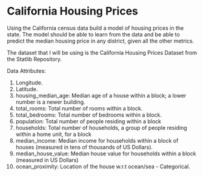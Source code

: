 # California Housing Prices
Using the California census data build a model of housing prices in the state.
The model should be able to learn from the data and be able to predict the median housing price in any district, given all the other metrics.

The dataset that I will be using is the California Housing Prices Dataset from the Statlib Repository.

Data Attributes:
1. Longitude.
2. Latitude.
3. housing_median_age: Median age of a house within a block; a lower number is a newer building.
4. total_rooms: Total number of rooms within a block.
5. total_bedrooms: Total number of bedrooms within a block.
6. population: Total number of people residing within a block
7. households: Total number of households, a group of people residing within a home unit, for a block
8. median_income: Median income for households within a block of houses (measured in tens of thousands of US Dollars).
9. median_house_value: Median house value for households within a block (measured in US Dollars)
10. ocean_proximity: Location of the house w.r.t ocean/sea - Categorical.
